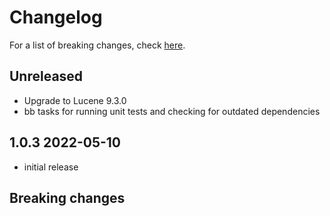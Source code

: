 # Changelog

For a list of breaking changes, check [here](#breaking-changes).

## Unreleased

- Upgrade to Lucene 9.3.0
- bb tasks for running unit tests and checking for outdated dependencies

## 1.0.3 2022-05-10

- initial release

## Breaking changes
